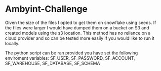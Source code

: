 # Ambyint-Challenge
Given the size of the files I opted to get them on snowflake using seeds. If the files were larger I would have dumped them on a bucket on S3 and created models using the s3 location. This method has no reliance on a cloud provider and so can be tested more easily if you would like to run it locally. 

The python script can be ran provided you have set the following enviroment variables:
SF_USER,
SF_PASSWORD,
SF_ACCOUNT,
SF_WAREHOUSE,
SF_DATABASE,
SF_SCHEMA

